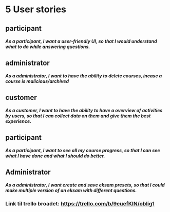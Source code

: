 # 5 User stories

## participant
##### As a participant, I want a user-friendly UI, so that I would understand what to do while answering questions.

## administrator
##### As a administrator, I want to have the ability to delete courses, incase a course is malicious/archived

## customer
##### As a customer, I want to have the ability to have a overview of activities by users, so that I can collect data on them and give them the best experience.

## participant
##### As a participant, I want to see all my course progress, so that I can see what I have done and what I should do better.

## Administrator 
##### As a administrator, I want create and save eksam presets, so that I could make multiple version of an eksam with different questions.



### Link til trello broadet: https://trello.com/b/9euefKlN/oblig1
